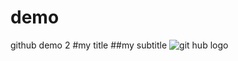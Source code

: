# demo
github demo 2
#my title
##my subtitle
![git hub logo](https://assets-cdn.github.com/images/modules/logos_page/GitHub-Mark.png)
